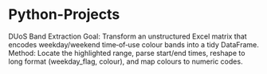 # Python-Projects
DUoS Band Extraction  Goal: Transform an unstructured Excel matrix that encodes weekday/weekend time‑of‑use colour bands into a tidy DataFrame.  Method: Locate the highlighted range, parse start/end times, reshape to long format (weekday_flag, colour), and map colours to numeric codes.
